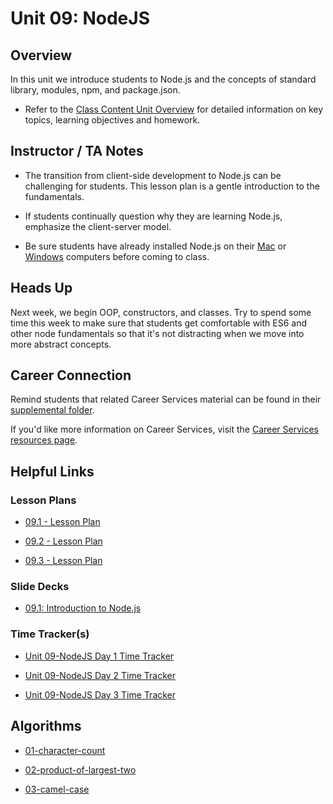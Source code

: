 # Unit 09: NodeJS

## Overview

In this unit we introduce students to Node.js and the concepts of standard library, modules, npm, and package.json.

  * Refer to the [Class Content Unit Overview](../../../01-Class-Content/09-NodeJS/README.md) for detailed information on key topics, learning objectives and homework.

## Instructor / TA Notes

* The transition from client-side development to Node.js can be challenging for students. This lesson plan is a gentle introduction to the fundamentals.

* If students continually question why they are learning Node.js, emphasize the client-server model.

* Be sure students have already installed Node.js on their [Mac](../../../01-Class-Content/09-NodeJS/04-Important/nodejs-install-mac.md) or [Windows](../../../01-Class-Content/09-NodeJS/04-Important/nodejs-install-win.md) computers before coming to class.

## Heads Up

Next week, we begin OOP, constructors, and classes. Try to spend some time this week to make sure that students get comfortable with ES6 and other node fundamentals so that it's not distracting when we move into more abstract concepts.

## Career Connection
Remind students that related Career Services material can be found in their [supplemental folder](../../../01-Class-Content/09-NodeJS/04-Important/CAREER-CONNECTION.md).

If you'd like more information on Career Services, visit the [Career Services resources page](http://bit.ly/CodingCS).

## Helpful Links

### Lesson Plans

  * [09.1 - Lesson Plan](01-Day_Intro-NodeJS/09.1-LESSON-PLAN.md)

  * [09.2 - Lesson Plan](02-Day_ES6/09.2-LESSON-PLAN.md)

  * [09.3 - Lesson Plan](03-Day_Asynch-JS/09.3-LESSON-PLAN.md)

### Slide Decks

* [09.1: Introduction to Node.js](https://docs.google.com/presentation/d/1hXNcmzYqwlhgM-C78vNFKwX10PhW_iwIo0guwzHO48c/edit?usp=sharing)

### Time Tracker(s)

  * [Unit 09-NodeJS Day 1 Time Tracker](https://docs.google.com/spreadsheets/d/1V7ZEKIhi-Gr7r1nokTZyuiDK5T1uDaqTqBa05NjzJ8w/edit?usp=sharing)

  * [Unit 09-NodeJS Day 2 Time Tracker](https://drive.google.com/open?id=1rcPKcPeV7pRwl_pszChm7FhectWPLbXX)

  * [Unit 09-NodeJS Day 3 Time Tracker](https://docs.google.com/spreadsheets/d/1rf4sCQ7lyZAg9LLEtHe7d3lVklgF4mCu3fmGvVF8kQo/edit?usp=sharing)

## Algorithms

  * [01-character-count](../../../01-Class-Content/09-NodeJS/03-Algorithms/01-character-count)

  * [02-product-of-largest-two](../../../01-Class-Content/09-NodeJS/03-Algorithms/02-product-of-largest-two)

  * [03-camel-case](../../../01-Class-Content/09-NodeJS/03-Algorithms/03-camel-case)
